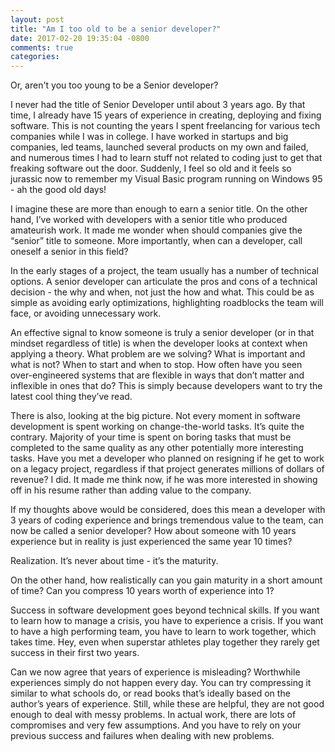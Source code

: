 ```yaml
---
layout: post
title: "Am I too old to be a senior developer?"
date: 2017-02-20 19:35:04 -0800
comments: true
categories:
---
```


Or, aren't you too young to be a Senior developer?

I never had the title of Senior Developer until about 3 years ago. By that time, I already have 15 years of experience in creating, deploying and fixing software. This is not counting the years I spent freelancing for various tech companies while I was in college. I have worked in startups and big companies, led teams, launched several products on my own and failed, and numerous times I had to learn stuff not related to coding just to get that freaking software out the door. Suddenly, I feel so old and it feels so jurassic now to remember my Visual Basic program running on Windows 95 - ah the good old days! 

I imagine these are more than enough to earn a senior title. On the other hand, I’ve worked with developers with a senior title who produced amateurish work. It made me wonder when should companies give the “senior” title to someone. More importantly, when can a developer, call oneself a senior in this field?

In the early stages of a project, the team usually has a number of technical options. A senior developer can articulate the pros and cons of a technical decision - the why and when, not just the how and what. This could be  as simple as avoiding early optimizations, highlighting roadblocks the team will face, or avoiding unnecessary work.

An effective signal to know someone is truly a senior developer (or in that mindset regardless of title) is when the developer looks at context when applying a theory. What problem are we solving? What is important and what is not? When to start and when to stop. How often have you seen over-engineered systems that are flexible in ways that don’t matter and inflexible in ones that do? This is simply because developers want to try the latest cool thing they’ve read.

There is also, looking at the big picture. Not every moment in software development is spent working on change-the-world tasks. It’s quite the contrary. Majority of your time is spent on boring tasks that must be completed to the same quality as any other potentially more interesting tasks. Have you met a developer who planned on resigning if he get to work on a legacy project, regardless if that project generates millions of dollars of revenue? I did. It made me think now, if he was more interested in showing off in his resume rather than adding value to the company.

If my thoughts above would  be considered, does this mean a developer with 3 years of coding experience and brings tremendous value to the team, can now be called a senior developer?  How about someone with 10 years experience but in reality is just experienced the same year 10 times?

Realization. It’s never about time - it’s the maturity.

On the other hand,  how realistically can you gain maturity in a short amount of time? Can you compress 10 years worth of experience into 1?

Success in software development goes beyond technical skills. If you want to learn how to manage a crisis, you have to experience a crisis. If you want to have a high performing team, you have to learn to work together, which takes time. Hey, even when superstar athletes play together they rarely get success in their first two years.

Can we now agree that years of experience is misleading? Worthwhile experiences simply do not happen every day. You can try compressing it similar to what schools do, or read books that’s ideally based on the author’s years of experience. Still, while these are helpful, they are not good enough to deal with messy problems. In actual work, there are lots of compromises and very few assumptions. And you have to rely on your previous success and failures when dealing with new problems.

